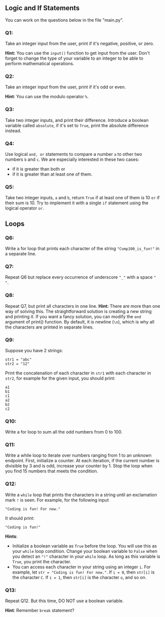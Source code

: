 ## Logic and If Statements
You can work on the questions below in the file "main.py". 

### Q1: 
Take an integer input from the user, print if it's negative, positive, or zero. 

**Hint:** You can use the `input()` function to get input from the user. Don't forget to change the type of your variable to an integer to be able to perform mathematical operations. 

### Q2: 
Take an integer input from the user, print if it's odd or even. 

**Hint**: You can use the modulo operator `%`. 


### Q3:

Take two integer inputs, and print their difference. Introduce a boolean variable called `absolute`, if it's set to `True`, print the absolute difference instead.  

### Q4:
Use logical `and, or` statements to compare a number `a` to other two numbers `b` and `c`. We are especially interested in these two cases:
* if it is greater than both or
* if it is greater than at least one of them.


### Q5:
Take two integer inputs, `a` and `b`, return `True` if at least one of them is 10 `or` if their sum is 10. Try to implement it with a single `if` statement using the logical operator `or`.


## Loops  

### Q6:
Write a for loop that prints each character of the string `"Comp100_is_fun!"` in a separate line.  

### Q7: 
Repeat Q6 but replace every occurrence of underscore `"_"`  with a space `" "`.   

### Q8: 
Repeat Q7, but print all characters in one line. 
**Hint:** There are more than one way of solving this. The straightforward solution is creating a new string and printing it. If you want a fancy solution, you can modify the `end` argument of print() function. By default, it is newline (`\n`), which is why all the characters are printed in separate lines. 

### Q9: 
Suppose you have 2 strings:
```
str1 = "abc"
str2 = "12"
```
Print the concatenation of each character in `str1` with each character in `str2`, for example for the given input, you should print:
```
a1
b1
c1
a2
b2
c2
```  

### Q10:
Write a for loop to sum all the odd numbers from 0 to 100.  


### Q11:
Write a while loop to iterate over numbers ranging from 1 to an unknown endpoint. First, initialize a counter. At each iteration, if the current number is divisible by 3 and is odd, increase your counter by 1. Stop the loop when you find 15 numbers that meets the condition.   


### Q12: 
Write a `while` loop that prints the characters in a string until an exclamation mark `!` is seen. For example, for the following input

`"Coding is fun! For now."` 

It should print:

`"Coding is fun!"`

**Hints**: 
* Initialize a boolean variable as `True` before the loop. You will use this as your `while` loop condition. Change your boolean variable to `False` when you detect an `"!"` character in your `while` loop. As long as this variable is `True`, you print the character.
* You can access each character in your string using an integer `i`. For example, let `str = "Coding is fun! For now."`. If `i = 0`, then `str[i]` is the character `C`. If `i = 1`, then `str[i]` is the character `o`, and so on.


### Q13:
Repeat Q12. But this time, DO NOT use a boolean variable. 

**Hint**: Remember `break` statement?
